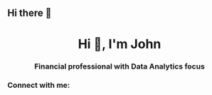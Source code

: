 ## Hi there 👋
<h1 align="center">Hi 👋, I'm John</h1>
<h3 align="center">Financial professional with Data Analytics focus</h3>

<h3 align="left">Connect with me:</h3>
<p align="left">
</p>

<!--
**wpbrown29/wpbrown29** is a ✨ _special_ ✨ repository because its `README.md` (this file) appears on your GitHub profile.

Here are some ideas to get you started:

- 🔭 I’m currently working on ...
- 🌱 I’m currently learning ...
- 👯 I’m looking to collaborate on ...
- 🤔 I’m looking for help with ...
- 💬 Ask me about ...
- 📫 How to reach me: ...
- 😄 Pronouns: ...
- ⚡ Fun fact: ...
-->
